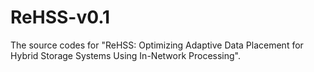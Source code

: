 # ReHSS-v0.1
The source codes for "ReHSS: Optimizing Adaptive Data Placement for Hybrid Storage Systems Using In-Network Processing".
